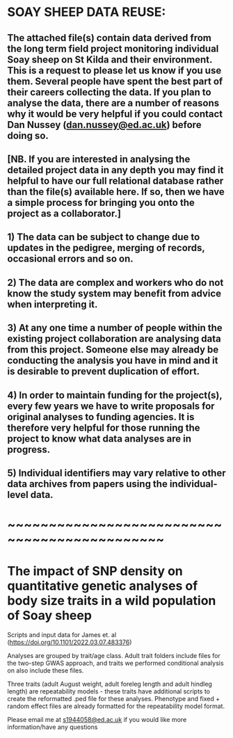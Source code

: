 # SOAY SHEEP DATA REUSE:

## The attached file(s) contain data derived from the long term field project monitoring individual Soay sheep on St Kilda and their environment.  This is a request to please let us know if you use them.  Several people have spent the best part of their careers collecting the data.  If you plan to analyse the data, there are a number of reasons why it would be very helpful if you could contact Dan Nussey (dan.nussey@ed.ac.uk) before doing so.

## [NB. If you are interested in analysing the detailed project data in any depth you may find it helpful to have our full relational database rather than the file(s) available here.  If so, then we have a simple process for bringing you onto the project as a collaborator.]

## 1) The data can be subject to change due to updates in the pedigree, merging of records, occasional errors and so on.

## 2) The data are complex and workers who do not know the study system may benefit from advice when interpreting it.

## 3) At any one time a number of people within the existing project collaboration are analysing data from this project. Someone else may already be conducting the analysis you have in mind and it is desirable to prevent duplication of effort.

## 4) In order to maintain funding for the project(s), every few years we have to write proposals for original analyses to funding agencies. It is therefore very helpful for those running the project to know what data analyses are in progress.

## 5) Individual identifiers may vary relative to other data archives from papers using the individual-level data.

# ~~~~~~~~~~~~~~~~~~~~~~~~~~~~~~~~~~~~~~~~~~~~~

# The impact of SNP density on quantitative genetic analyses of body size traits in a wild population of Soay sheep
Scripts and input data for James et. al (https://doi.org/10.1101/2022.03.07.483376)

Analyses are grouped by trait/age class. Adult trait folders include files for the two-step GWAS approach, and traits we performed conditional analysis on also include these files. 

Three traits (adult August weight, adult foreleg length and adult hindleg length) are repeatability models - these traits have additional scripts to create the reformatted .ped file for these analyses. Phenotype and fixed + random effect files are already formatted for the repeatability model format.

Please email me at s1944058@ed.ac.uk if you would like more information/have any questions
